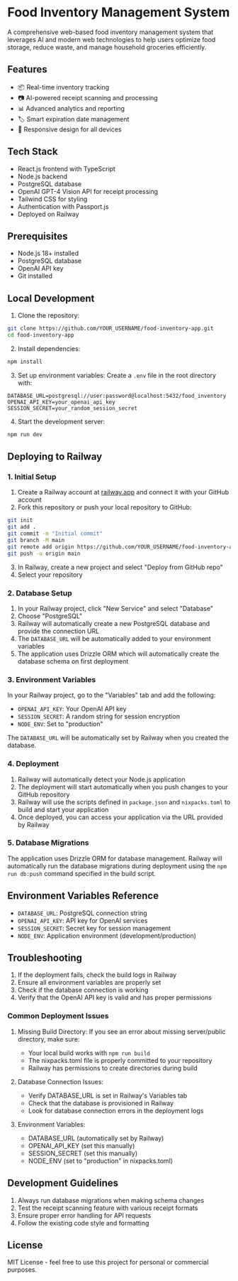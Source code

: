 # Food Inventory Management System

A comprehensive web-based food inventory management system that leverages AI and modern web technologies to help users optimize food storage, reduce waste, and manage household groceries efficiently.

## Features

- 📦 Real-time inventory tracking
- 📷 AI-powered receipt scanning and processing
- 📊 Advanced analytics and reporting
- 🏷️ Smart expiration date management
- 📱 Responsive design for all devices

## Tech Stack

- React.js frontend with TypeScript
- Node.js backend
- PostgreSQL database
- OpenAI GPT-4 Vision API for receipt processing
- Tailwind CSS for styling
- Authentication with Passport.js
- Deployed on Railway

## Prerequisites

- Node.js 18+ installed
- PostgreSQL database
- OpenAI API key
- Git installed

## Local Development

1. Clone the repository:
```bash
git clone https://github.com/YOUR_USERNAME/food-inventory-app.git
cd food-inventory-app
```

2. Install dependencies:
```bash
npm install
```

3. Set up environment variables:
Create a `.env` file in the root directory with:
```env
DATABASE_URL=postgresql://user:password@localhost:5432/food_inventory
OPENAI_API_KEY=your_openai_api_key
SESSION_SECRET=your_random_session_secret
```

4. Start the development server:
```bash
npm run dev
```

## Deploying to Railway

### 1. Initial Setup

1. Create a Railway account at [railway.app](https://railway.app) and connect it with your GitHub account
2. Fork this repository or push your local repository to GitHub:
```bash
git init
git add .
git commit -m "Initial commit"
git branch -M main
git remote add origin https://github.com/YOUR_USERNAME/food-inventory-app.git
git push -u origin main
```
3. In Railway, create a new project and select "Deploy from GitHub repo"
4. Select your repository

### 2. Database Setup

1. In your Railway project, click "New Service" and select "Database"
2. Choose "PostgreSQL"
3. Railway will automatically create a new PostgreSQL database and provide the connection URL
4. The `DATABASE_URL` will be automatically added to your environment variables
5. The application uses Drizzle ORM which will automatically create the database schema on first deployment

### 3. Environment Variables

In your Railway project, go to the "Variables" tab and add the following:

- `OPENAI_API_KEY`: Your OpenAI API key
- `SESSION_SECRET`: A random string for session encryption
- `NODE_ENV`: Set to "production"

The `DATABASE_URL` will be automatically set by Railway when you created the database.

### 4. Deployment

1. Railway will automatically detect your Node.js application
2. The deployment will start automatically when you push changes to your GitHub repository
3. Railway will use the scripts defined in `package.json` and `nixpacks.toml` to build and start your application
4. Once deployed, you can access your application via the URL provided by Railway

### 5. Database Migrations

The application uses Drizzle ORM for database management. Railway will automatically run the database migrations during deployment using the `npm run db:push` command specified in the build script.

## Environment Variables Reference

- `DATABASE_URL`: PostgreSQL connection string
- `OPENAI_API_KEY`: API key for OpenAI services
- `SESSION_SECRET`: Secret key for session management
- `NODE_ENV`: Application environment (development/production)

## Troubleshooting

1. If the deployment fails, check the build logs in Railway
2. Ensure all environment variables are properly set
3. Check if the database connection is working
4. Verify that the OpenAI API key is valid and has proper permissions

### Common Deployment Issues

1. Missing Build Directory:
   If you see an error about missing server/public directory, make sure:
   - Your local build works with `npm run build`
   - The nixpacks.toml file is properly committed to your repository
   - Railway has permissions to create directories during build

2. Database Connection Issues:
   - Verify DATABASE_URL is set in Railway's Variables tab
   - Check that the database is provisioned in Railway
   - Look for database connection errors in the deployment logs

3. Environment Variables:
   - DATABASE_URL (automatically set by Railway)
   - OPENAI_API_KEY (set this manually)
   - SESSION_SECRET (set this manually)
   - NODE_ENV (set to "production" in nixpacks.toml)


## Development Guidelines

1. Always run database migrations when making schema changes
2. Test the receipt scanning feature with various receipt formats
3. Ensure proper error handling for API requests
4. Follow the existing code style and formatting

## License

MIT License - feel free to use this project for personal or commercial purposes.